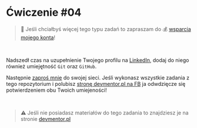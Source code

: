 # Ćwiczenie #04

> :loudspeaker: Jeśli chciałbyś więcej tego typu zadań to zapraszam do :moneybag: [wsparcia mojego konta](https://github.com/sponsors/devmentor-pl)!

&nbsp;

Nadszedł czas na uzupełnienie Twojego profilu na [LinkedIn](https://www.linkedin.com/), dodaj do niego również umiejętność `Git` oraz `GitHub`.

Następnie [zaproś mnie](https://www.linkedin.com/in/mateusz-bogolubow/) do swojej sieci. Jeśli wykonasz wszystkie zadania z tego repozytorium i polubisz [stronę devmentor.pl na FB](https://www.facebook.com/devmentorpl/) ja odwdzięcze się potwierdzeniem obu Twoich umiejeności!

&nbsp;

> :warning: Jeśli nie posiadasz materiałów do tego zadania to znajdziesz je na stronie [devmentor.pl](https://devmentor.pl/p/js-tools/)
